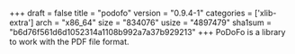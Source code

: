 +++
draft = false
title = "podofo"
version = "0.9.4-1"
categories = ['xlib-extra']
arch = "x86_64"
size = "834076"
usize = "4897479"
sha1sum = "b6d76f561d6d1052314a1108b992a7a37b929213"
+++
PoDoFo is a library to work with the PDF file format.